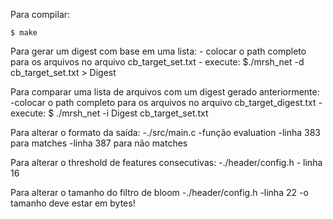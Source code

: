 Para compilar:

	$ make

Para gerar um digest com base em uma lista:
	- colocar o path completo para os arquivos no arquivo cb_target_set.txt
	- execute:
		$./mrsh_net -d cb_target_set.txt > Digest
 
Para comparar uma lista de arquivos com um digest gerado anteriormente:
	-colocar o path completo para os arquivos no arquivo cb_target_digest.txt
	-execute:
		$ ./mrsh_net -i Digest cb_target_set.txt 

Para alterar o formato da saída:
 	-./src/main.c
 	-função evaluation
 	-linha 383 para matches
 	-linha 387 para não matches
  
Para alterar o threshold de features consecutivas:
	-./header/config.h
	- linha 16

Para alterar o tamanho do filtro de bloom
 	-./header/config.h
 	-linha 22
 	-o tamanho deve estar em bytes!
